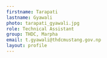 ```yaml
---
firstname: Tarapati
lastname: Gyawali
photo: tarapati_gyawali.jpg
role: Technical Assistant
group: THDC, Marpha
email: t.gyawali@thdcmustang.gov.np
layout: profile
---
```

